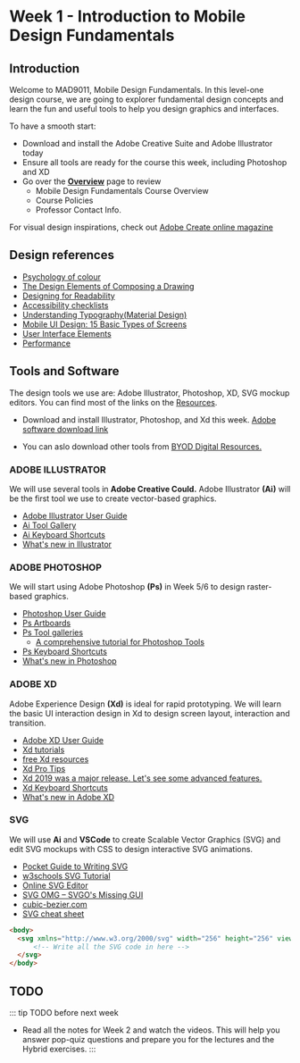 # Week 1 - Introduction to Mobile Design Fundamentals

## Introduction

Welcome to MAD9011, Mobile Design Fundamentals. In this level-one design course, we are going to explorer fundamental design concepts and learn the fun and useful tools to help you design graphics and interfaces. 

To have a smooth start: 

- Download and install the Adobe Creative Suite and Adobe Illustrator today 
- Ensure all tools are ready for the course this week, including Photoshop and XD
- Go over the [**Overview**](../../overview/) page to review
  - Mobile Design Fundamentals Course Overview
  - Course Policies
  - Professor Contact Info.

For visual design inspirations, check out [Adobe Create online magazine](https://create.adobe.com/)


## Design references
- [Psychology of colour](https://www.bcrpainting.com.au/bcrpainterblogs/2017/9/1/why-should-you-pay-attention-to-colour-psychology)
- [The Design Elements of Composing a Drawing](https://www.dummies.com/art-center/performing-arts/drawing/the-design-elements-of-composing-a-drawing/)
- [Designing for Readability](https://www.toptal.com/designers/typography/web-typography-infographic)
- [Accessibility checklists](https://learn-the-web.algonquindesign.ca/topics/accessibility-checklist/)
- [Understanding Typography(Material Design)](https://material.io/design/typography/understanding-typography.html#type-properties)
- [Mobile UI Design: 15 Basic Types of Screens](https://blog.tubikstudio.com/mobile-ui-design-15-basic-types-of-screens/)
- [User Interface Elements](https://www.usability.gov/how-to-and-tools/methods/user-interface-elements.html)
- [Performance](https://learn-the-web.algonquindesign.ca/topics/performance/)


## Tools and Software

The design tools we use are: Adobe Illustrator, Photoshop, XD, SVG mockup editors. You can find most of the links on the [Resources](../../resources/).

- Download and install Illustrator, Photoshop, and Xd this week. [Adobe software download link](http://www7.algonquincollege.com/byod/adobe.htm)

- You can aslo download other tools from [BYOD Digital Resources.](http://www7.algonquincollege.com/byod/software.htm) 


### ADOBE ILLUSTRATOR

We will use several tools in **Adobe Creative Could.** Adobe Illustrator **(Ai)** will be the first tool we use to create vector-based graphics.

- [Adobe Illustrator User Guide](https://helpx.adobe.com/illustrator/user-guide.html)
- [Ai Tool Gallery](https://helpx.adobe.com/illustrator/using/tool-galleries.html)
- [Ai Keyboard Shortcuts](https://helpx.adobe.com/illustrator/using/default-keyboard-shortcuts.html)
- [What's new in Illustrator](https://helpx.adobe.com/ca/illustrator/using/whats-new.html)


### ADOBE PHOTOSHOP

We will start using Adobe Photoshop **(Ps)** in Week 5/6 to design raster-based graphics. 

- [Photoshop User Guide](https://helpx.adobe.com/photoshop/user-guide.html)
- [Ps Artboards](https://helpx.adobe.com/photoshop/using/artboards.html)
- [Ps Tool galleries](https://helpx.adobe.com/photoshop/using/tools.html)
  - [A comprehensive tutorial for Photoshop Tools](http://www.photoshop-bootcamp.com/beginners-guide-photoshop-tools-toolbar/)
- [Ps Keyboard Shortcuts](https://helpx.adobe.com/ca/photoshop/using/default-keyboard-shortcuts.html)
- [What's new in Photoshop](https://helpx.adobe.com/ca/photoshop/using/whats-new.html)


### ADOBE XD
Adobe Experience Design **(Xd)** is ideal for rapid prototyping. We will learn the basic UI interaction design in Xd to design screen layout, interaction and transition. 

- [Adobe XD User Guide](https://helpx.adobe.com/ca/xd/user-guide.html)
- [Xd tutorials](https://helpx.adobe.com/ca/xd/tutorials.html)
- [free Xd resources](https://www.adobe.com/ca/products/xd/resources.html)
- [Xd Pro Tips](https://letsxd.com/protips)
- [Xd 2019 was a major release. Let's see some advanced features.](https://helpx.adobe.com/ca/xd/help/whats-new/2019.html)
- [Xd Keyboard Shortcuts](https://helpx.adobe.com/ca/xd/user-guide.html/ca/xd/help/keyboard-shortcuts.ug.html)
- [What's new in Adobe XD](https://helpx.adobe.com/ca/xd/help/whats-new.html)


### SVG

We will use **Ai** and **VSCode** to create Scalable Vector Graphics (SVG) and edit SVG mockups with CSS to design interactive SVG animations.

- [Pocket Guide to Writing SVG](https://svgpocketguide.com/book)
- [w3schools SVG Tutorial](https://www.w3schools.com/graphics/svg_intro.asp)
- [Online SVG Editor](http://petercollingridge.appspot.com/svg-editor)
- [SVG OMG – SVGO's Missing GUI](https://jakearchibald.github.io/svgomg)
- [cubic-bezier.com](https://cubic-bezier.com/#.17,.67,.83,.67)
- [SVG cheat sheet](https://learn-the-web.algonquindesign.ca/topics/svg-cheat-sheet)

```html w/ SVG
<body>
  <svg xmlns="http://www.w3.org/2000/svg" width="256" height="256" viewBox="0 0 256 256" >
      <!-- Write all the SVG code in here -->
  </svg>
</body>
```

## TODO

::: tip TODO before next week

- Read all the notes for Week 2 and watch the videos. This will help you answer pop-quiz questions and prepare you for the lectures and the Hybrid exercises.
  :::
